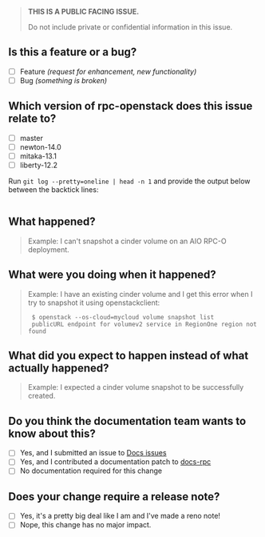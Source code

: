 > **THIS IS A PUBLIC FACING ISSUE.**
>
> Do not include private or confidential information in this issue.

## Is this a feature or a bug?

- [ ] Feature _(request for enhancement, new functionality)_
- [ ] Bug _(something is broken)_

## Which version of rpc-openstack does this issue relate to?
- [ ] master
- [ ] newton-14.0
- [ ] mitaka-13.1
- [ ] liberty-12.2

Run `git log --pretty=oneline | head -n 1` and provide the output below between
the backtick lines:

```

```

## What happened?

> Example: I can't snapshot a cinder volume on an AIO RPC-O deployment.

## What were you doing when it happened?

> Example: I have an existing cinder volume and I get this error when I try
> to snapshot it using openstackclient:
>
>      $ openstack --os-cloud=mycloud volume snapshot list
>      publicURL endpoint for volumev2 service in RegionOne region not found

## What did you expect to happen instead of what actually happened?

> Example: I expected a cinder volume snapshot to be successfully created.

## Do you think the documentation team wants to know about this?

- [ ] Yes, and I submitted an issue to [Docs issues](https://github.com/rackerlabs/docs-rpc/issues "Docs issues")
- [ ] Yes, and I contributed a documentation patch to [docs-rpc](https://github.com/rackerlabs/docs-rpc "docs-rpc")
- [ ] No documentation required for this change

## Does your change require a release note?

- [ ] Yes, it's a pretty big deal like I am and I've made a reno note!
- [ ] Nope, this change has no major impact.
